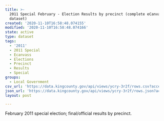 ```yaml
---
title: >-
  2011 Special February - Election Results by precinct (complete eCanvass
  dataset)
created: '2020-11-10T16:58:48.074155'
modified: '2020-11-10T16:58:48.074166'
state: active
type: dataset
tags:
  - '2011'
  - 2011 Special
  - Ecanvass
  - Elections
  - Precinct
  - Results
  - Special
groups:
  - Local Government
csv_url: 'https://data.kingcounty.gov/api/views/ycry-3r2f/rows.csv?accessType=DOWNLOAD'
json_url: 'https://data.kingcounty.gov/api/views/ycry-3r2f/rows.json?accessType=DOWNLOAD'
layout: post

---
```

February 2011 special election; final/official results by precinct.
